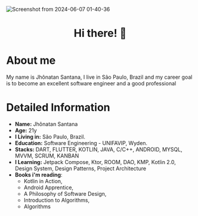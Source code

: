 
![Screenshot from 2024-06-07 01-40-36](https://github.com/jhonatansantanaa/jhonatansantanaa/assets/113706844/3b8f26b7-9a27-4af2-a519-4bfb77f02b9f)
<h1 align="center">Hi there! 👋</h1>

# About me
<p>My name is Jhônatan Santana, I live in São Paulo, Brazil and my career goal is to become an excellent software engineer and a good professional</p>


# Detailed Information

* **Name:** Jhônatan Santana
* **Age:** 21y
* **I Living in:** São Paulo, Brazil.
* **Education:** Software Engineering - UNIFAVIP, Wyden.
* **Stacks:** DART, FLUTTER, KOTLIN, JAVA, C/C++, ANDROID, MYSQL, MVVM, SCRUM, KANBAN
* **I Learning:**  Jetpack Compose, Ktor, ROOM, DAO, KMP, Kotlin 2.0, Design System, Design Patterns, Project Architecture
* **Books i'm reading**:
  *  Kotlin in Action,
  *  Android Apprentice,
  *  A Philosophy of Software Design,
  *  Introduction to Algorithms,
  *  Algorithms


